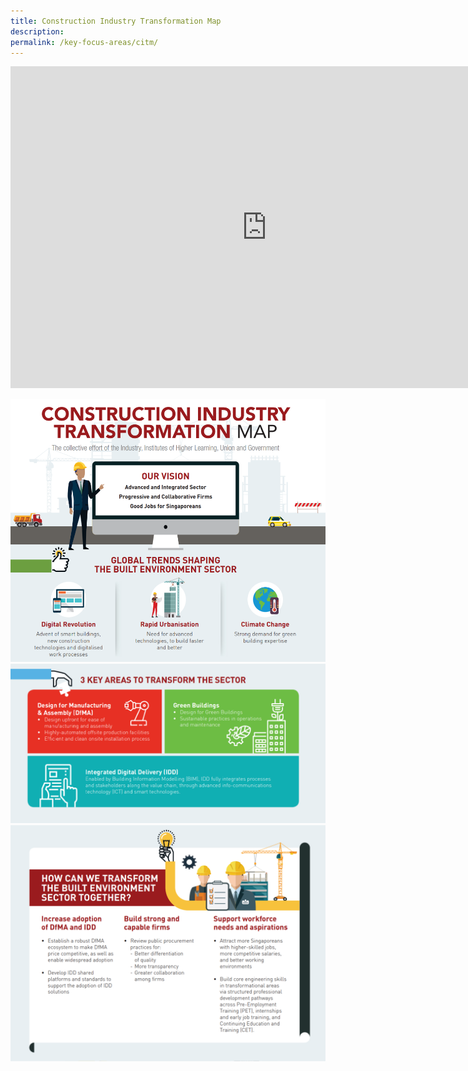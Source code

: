 ```yaml
---
title: Construction Industry Transformation Map
description: 
permalink: /key-focus-areas/citm/
---
```


<iframe width="820" height="515" src="https://www.youtube.com/embed/04EunnNFfRg?rel=0&autoplay=1&mute=1&enablejsapi=1" frameborder="0" allow="accelerometer; autoplay; clipboard-write; encrypted-media; gyroscope; picture-in-picture" allowfullscreen></iframe>
	


![City in Nature](/images/citm06.PNG)
![City in Neature](/images/citm07.PNG)
![City inu Neature](/images/citm08.PNG)
